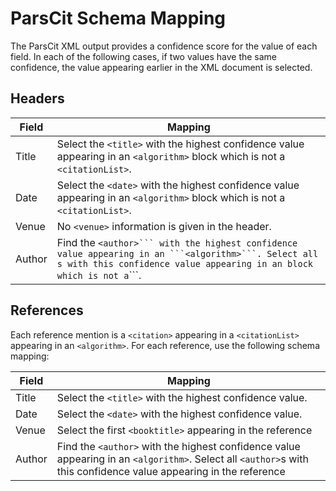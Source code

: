 # ParsCit Schema Mapping #

The ParsCit XML output provides a confidence score for the value of each field. In each of the following cases, if two values have the same confidence, the value appearing earlier in the XML document is selected.

## Headers ##

| Field | Mapping |
| ----- | ------- |
| Title | Select the ```<title>``` with the highest confidence value appearing in an ```<algorithm>``` block which is not a ```<citationList>```. |
| Date | Select the ```<date>``` with the highest confidence value appearing in an ```<algorithm>``` block which is not a ```<citationList>```. |
| Venue | No ```<venue>``` information is given in the header. |
| Author | Find the ``<author>``` with the highest confidence value appearing in an ```<algorithm>```. Select all ``<author>```s with this confidence value appearing in an ```<algorithm>``` block which is not a ```<citationList>```. |

## References ##

Each reference mention is a ```<citation>``` appearing in a ```<citationList>``` appearing in an ```<algorithm>```. For each reference, use the following schema mapping:

| Field | Mapping |
| ----- | ------- |
| Title | Select the ```<title>``` with the highest confidence value. |
| Date | Select the ```<date>``` with the highest confidence value. |
| Venue | Select the first ```<booktitle>``` appearing in the reference | 
| Author |  Find the ```<author>``` with the highest confidence value appearing in an ```<algorithm>```. Select all ```<author>```s with this confidence value appearing in the reference |
